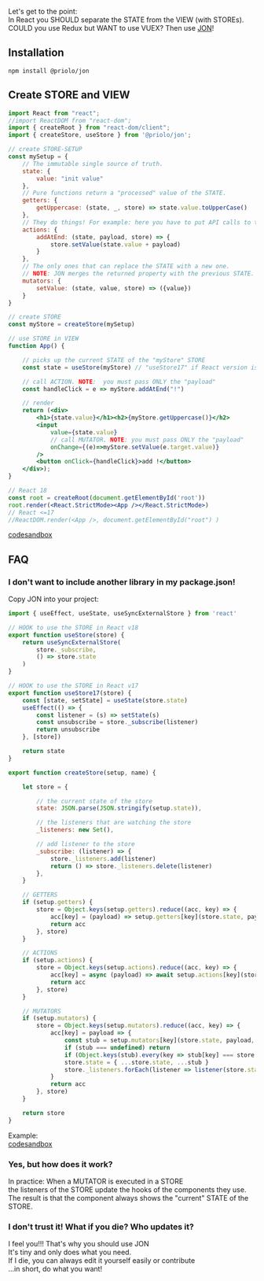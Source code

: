 Let's get to the point:  
In React you SHOULD separate the STATE from the VIEW (with STOREs).  
COULD you use Redux but WANT to use VUEX? Then use [JON](https://github.com/priolo/jon)!  


## Installation

`npm install @priolo/jon`


## Create STORE and VIEW

```jsx
import React from "react";
//import ReactDOM from "react-dom";
import { createRoot } from "react-dom/client";
import { createStore, useStore } from '@priolo/jon';

// create STORE-SETUP
const mySetup = {
	// The immutable single source of truth.
	state: {
		value: "init value"
	},
	// Pure functions return a "processed" value of the STATE.
	getters: {
		getUppercase: (state, _, store) => state.value.toUpperCase()
	},
	// They do things! For example: here you have to put API calls to the server
	actions: {
		addAtEnd: (state, payload, store) => {
			store.setValue(state.value + payload)
		}
	},
	// The only ones that can replace the STATE with a new one.
	// NOTE: JON merges the returned property with the previous STATE.
	mutators: {
		setValue: (state, value, store) => ({value})
	}
}

// create STORE
const myStore = createStore(mySetup)

// use STORE in VIEW
function App() {

	// picks up the current STATE of the "myStore" STORE
  	const state = useStore(myStore) // "useStore17" if React version is < 18

	// call ACTION. NOTE:  you must pass ONLY the "payload"
	const handleClick = e => myStore.addAtEnd("!")

	// render
	return (<div>
		<h1>{state.value}</h1><h2>{myStore.getUppercase()}</h2>
		<input 
			value={state.value} 
			// call MUTATOR. NOTE: you must pass ONLY the "payload"
			onChange={(e)=>myStore.setValue(e.target.value)} 
		/>
		<button onClick={handleClick}>add !</button>
	</div>);
}

// React 18
const root = createRoot(document.getElementById('root'))
root.render(<React.StrictMode><App /></React.StrictMode>)
// React <=17
//ReactDOM.render(<App />, document.getElementById("root") )
```

[codesandbox](https://codesandbox.io/s/example-1-5d2tt)


## FAQ

### **I don't want to include another library in my package.json!**
Copy JON into your project:

```js
import { useEffect, useState, useSyncExternalStore } from 'react'

// HOOK to use the STORE in React v18
export function useStore(store) {
	return useSyncExternalStore(
		store._subscribe,
		() => store.state
	)
}

// HOOK to use the STORE in React v17
export function useStore17(store) {
	const [state, setState] = useState(store.state)
	useEffect(() => {
		const listener = (s) => setState(s)
		const unsubscribe = store._subscribe(listener)
		return unsubscribe
	}, [store])

	return state
}

export function createStore(setup, name) {

	let store = {

		// the current state of the store
		state: JSON.parse(JSON.stringify(setup.state)),

		// the listeners that are watching the store
		_listeners: new Set(),

		// add listener to the store
		_subscribe: (listener) => {
			store._listeners.add(listener)
			return () => store._listeners.delete(listener)
		},
	}

	// GETTERS
	if (setup.getters) {
		store = Object.keys(setup.getters).reduce((acc, key) => {
			acc[key] = (payload) => setup.getters[key](store.state, payload, store)
			return acc
		}, store)
	}

	// ACTIONS
	if (setup.actions) {
		store = Object.keys(setup.actions).reduce((acc, key) => {
			acc[key] = async (payload) => await setup.actions[key](store.state, payload, store)
			return acc
		}, store)
	}

	// MUTATORS
	if (setup.mutators) {
		store = Object.keys(setup.mutators).reduce((acc, key) => {
			acc[key] = payload => {
				const stub = setup.mutators[key](store.state, payload, store)
				if (stub === undefined) return
				if (Object.keys(stub).every(key => stub[key] === store.state[key])) return
				store.state = { ...store.state, ...stub }
				store._listeners.forEach(listener => listener(store.state))
			}
			return acc
		}, store)
	}

	return store
}
```
Example:  
[codesandbox](https://codesandbox.io/s/example-juice-6mqqps?file=/src/lib.js)

### **Yes, but how does it work?**
In practice: When a MUTATOR is executed in a STORE  
the listeners of the STORE update the hooks of the components they use.  
The result is that the component always shows the "current" STATE of the STORE.

### **I don't trust it! What if you die? Who updates it?**
I feel you!!! That's why you should use JON  
It's tiny and only does what you need.   
If I die, you can always edit it yourself easily or contribute  
...in short, do what you want!